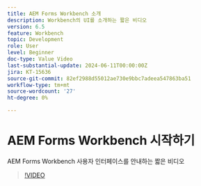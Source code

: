 ```yaml
---
title: AEM Forms Workbench 소개
description: Workbench의 UI를 소개하는 짧은 비디오
version: 6.5
feature: Workbench
topic: Development
role: User
level: Beginner
doc-type: Value Video
last-substantial-update: 2024-06-11T00:00:00Z
jira: KT-15636
source-git-commit: 82ef2988d55012ae730e9bbc7adeea547863ba51
workflow-type: tm+mt
source-wordcount: '27'
ht-degree: 0%

---
```


# AEM Forms Workbench 시작하기

AEM Forms Workbench 사용자 인터페이스를 안내하는 짧은 비디오

>[!VIDEO](https://video.tv.adobe.com/v/3429493/?learn=on)
